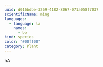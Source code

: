 ```yaml
---
uuid: d016bdbe-3269-4182-8067-071a058f7037
scientificName: ming
languages:
  - language: la
    names:
      - ba
kind: species
color: "#00ff00"
category: Plant
---
```

hA
